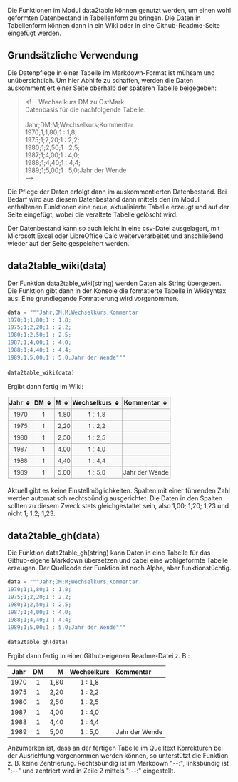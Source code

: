 Die Funktionen im Modul data2table können genutzt werden, um einen wohl geformten Datenbestand in Tabellenform zu bringen. Die Daten in Tabellenform können dann in ein Wiki oder in eine Github-Readme-Seite eingefügt werden.

## Grundsätzliche Verwendung

Die Datenpflege in einer Tabelle im Markdown-Format ist mühsam und unübersichtlich. Um hier Abhilfe zu schaffen, werden die Daten auskommentiert einer Seite oberhalb der späteren Tabelle beigegeben:

> &lt;!-- Wechselkurs DM zu OstMark<br>
> Datenbasis für die nachfolgende Tabelle:<br><br>
> Jahr;DM;M;Wechselkurs;Kommentar<br>
> 1970;1;1,80;1 : 1,8;<br>
> 1975;1;2,20;1 : 2,2;<br>
> 1980;1;2,50;1 : 2,5;<br>
> 1987;1;4,00;1 : 4,0;<br>
> 1988;1;4,40;1 : 4,4;<br>
> 1989;1;5,00;1 : 5,0;Jahr der Wende<br>
> --&gt;

Die Pflege der Daten erfolgt dann im auskommentierten Datenbestand. Bei Bedarf wird aus diesem Datenbestand dann mittels den im Modul enthaltenen Funktionen eine neue, aktualisierte Tabelle erzeugt und auf der Seite eingefügt, wobei die veraltete Tabelle gelöscht wird.

Der Datenbestand kann so auch leicht in eine csv-Datei ausgelagert, mit Microsoft Excel oder LibreOffice Calc weiterverarbeitet und anschließend wieder auf der Seite gespeichert werden.

## data2table_wiki(data)

Der Funktion data2table_wiki(string) werden Daten als String übergeben. Die Funktion gibt dann in der Konsole die formatierte Tabelle in Wikisyntax aus. Eine grundlegende Formatierung wird vorgenommen.
```python
data = """Jahr;DM;M;Wechselkurs;Kommentar
1970;1;1,80;1 : 1,8;
1975;1;2,20;1 : 2,2;
1980;1;2,50;1 : 2,5;
1987;1;4,00;1 : 4,0;
1988;1;4,40;1 : 4,4;
1989;1;5,00;1 : 5,0;Jahr der Wende"""
    
data2table_wiki(data)
```

Ergibt dann fertig im Wiki:

![Das Bild kann nicht angezeigt werden.](https://raw.githubusercontent.com/paintdog/data2table/master/wiki_tabelle.png "Ergebnis im Wiki (MediaWiki)")

Aktuell gibt es keine Einstellmöglichkeiten. Spalten mit einer führenden Zahl werden automatisch rechtsbündig ausgerichtet. Die Daten in den Spalten sollten zu diesem Zweck stets gleichgestaltet sein, also 1,00; 1,20; 1,23 und nicht 1; 1,2; 1,23.

## data2table_gh(data)

Die Funktion data2table_gh(string) kann Daten in eine Tabelle für das Github-eigene Markdown übersetzen und dabei eine wohlgeformte Tabelle erzeugen. Der Quellcode der Funktion ist noch Alpha, aber funktionstüchtig.

```python
data = """Jahr;DM;M;Wechselkurs;Kommentar
1970;1;1,80;1 : 1,8;
1975;1;2,20;1 : 2,2;
1980;1;2,50;1 : 2,5;
1987;1;4,00;1 : 4,0;
1988;1;4,40;1 : 4,4;
1989;1;5,00;1 : 5,0;Jahr der Wende"""

data2table_gh(data)
```

Ergibt dann fertig in einer Github-eigenen Readme-Datei z. B.:

| Jahr | DM |    M | Wechselkurs | Kommentar      | 
|:----:|:--:|-----:|:-----------:|:---------------|
| 1970 |  1 | 1,80 |     1 : 1,8 |                | 
| 1975 |  1 | 2,20 |     1 : 2,2 |                | 
| 1980 |  1 | 2,50 |     1 : 2,5 |                | 
| 1987 |  1 | 4,00 |     1 : 4,0 |                | 
| 1988 |  1 | 4,40 |     1 : 4,4 |                | 
| 1989 |  1 | 5,00 |     1 : 5,0 | Jahr der Wende | 

Anzumerken ist, dass an der fertigen Tabelle im Quelltext Korrekturen bei der Ausrichtung vorgenommen werden können, so unterstützt die Funktion z. B. keine Zentrierung. Rechtsbündig ist im Markdown "--:", linksbündig ist ":--" und zentriert wird in Zeile 2 mittels ":--:" eingestellt.
